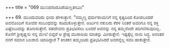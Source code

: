 +++
title = "069 ಮುನಿದನಾದೊಡೆಯಣ್ಣತನವಿಂ"

+++
69. ಮುಂದುವರಿದು ಭೀಮ ಹೇಳುತ್ತಾನೆ. "ನಮ್ಮಣ್ಣ ಧರ್ಮರಾಯನಿಗೆ ನನ್ನ ಕೃತ್ಯದಿಂದ ಕೋಪಬಂದರೆ ಅವನೊಂದಿಗೆ ಸೋದರ ಸಂಬಂಧವನ್ನು ಕಡಿದುಕೊಳ್ಳುತ್ತೇನೆ. ಅರ್ಜುನ ನಕುಲರು ಕೆರಳಿ ನಿಂತರೆ ಅವರಿಗೂ ನನ್ನ ಶಕ್ತಿ ಎಷ್ಟೆಂಬುದನ್ನು ತೋರಿಸುತ್ತೇನೆ. ಸಹದೇವನು ಪ್ರತಿಭಟಿಸಲು ಬಂದರೆ ಅವನನ್ನು ನನ್ನ ತಮ್ಮನೆಂದೇ ಪರಿಗಣಿಸುವುದಿಲ್ಲ. ಕೊನೆಗೆ ಶ್ರೀಕೃಷ್ಣನು ನನ್ನ ಮೇಲೆ ಬಿದ್ದರೆ ಆ ಶ್ರೇಷ್ಠ ಮುರಾರಿಯ ಮಾತನ್ನು ಮೀರುತ್ತೇನೆ. ಇಷ್ಟಕ್ಕೆಲ್ಲ ನಾನು ಸಿದ್ಧ. ಅನಂತರ ನನಗೆ ಸಮಾನ ಬಲಶಾಲಿ ಯಾರಿದ್ದಾರೆ ? ಕೀಚಕನ ತಮ್ಮಂದಿರು ಪ್ರತಿಭಟಿಸಿದರೆ ಅವರನ್ನೆಲ್ಲ ಸವರಿ ಹಾಕುತ್ತೇನೆ.